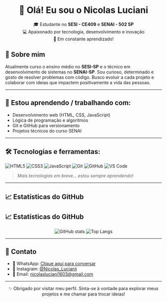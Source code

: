 <h1 align="center">👋 Olá! Eu sou o Nicolas Luciani</h1>

<p align="center">
🎓 Estudante no <strong>SESI - CE409</strong> e <strong>SENAI - 502 SP</strong> <br>
💻 Apaixonado por tecnologia, desenvolvimento e inovação <br>
🚀 Em constante aprendizado!
</p>


## 🧠 Sobre mim

Atualmente curso o ensino médio no **SESI-SP** e o técnico em desenvolvimento de sistemas no **SENAI-SP**. Sou curioso, determinado e gosto de resolver problemas com código. Busco evoluir a cada projeto e colaborar com ideias que impactem positivamente a vida das pessoas.

---

## 💼 Estou aprendendo / trabalhando com:
- Desenvolvimento web (HTML, CSS, JavaScript)
- Lógica de programação e algoritmos
- Git e GitHub para versionamento
- Projetos técnicos do curso SENAI

---

## 🛠️ Tecnologias e ferramentas:

![HTML5](https://img.shields.io/badge/-HTML5-E34F26?style=flat&logo=html5&logoColor=white)
![CSS3](https://img.shields.io/badge/-CSS3-1572B6?style=flat&logo=css3)
![JavaScript](https://img.shields.io/badge/-JavaScript-F7DF1E?style=flat&logo=javascript&logoColor=black)
![Git](https://img.shields.io/badge/-Git-F05032?style=flat&logo=git&logoColor=white)
![GitHub](https://img.shields.io/badge/-GitHub-181717?style=flat&logo=github)
![VS Code](https://img.shields.io/badge/-VS%20Code-007ACC?style=flat&logo=visual-studio-code)

> *Mais tecnologias em breve... estou sempre aprendendo!*

---

## 📈 Estatísticas do GitHub
## 📈 Estatísticas do GitHub

<p align="center">
  <img src="https://github-readme-stats.vercel.app/api?username=nicolasluciani&show_icons=true&count_private=true&hide=prs&theme=tokyonight&hide_title=true&width=400" alt="GitHub stats" />

  
  <img src="https://github-readme-stats.vercel.app/api/top-langs/?username=nicolasluciani&layout=compact&langs_count=6&theme=tokyonight&width=400" alt="Top Langs" />
</p>

---

## 📱 Contato

- 📱 WhatsApp: [Clique aqui para conversar](https://wa.me/5519982569088)
- 📸 Instagram: [@Nicolas_Lucianii](https://instagram.com/Nicolas_Lucianii)
- 📧 Email: [nicolasluciani1603@gmail.com](nicolasluciani1603@gmail.com)

---

<p align="center">✨ Obrigado por visitar meu perfil. Sinta-se à vontade para explorar meus projetos e me chamar para trocar ideias!</p>
